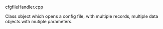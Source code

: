 
cfgfileHandler.cpp

  Class object which opens a config file, with multiple records, multiple data objects with mutiple parameters.
  




